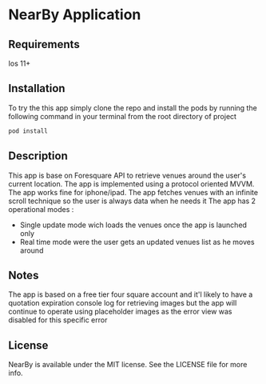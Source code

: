 # NearBy Application

## Requirements
Ios 11+

## Installation

To try the this app simply clone the repo and install the pods by running the following command in your terminal from the root directory of project

```ruby
pod install
```
## Description
This app is base on Foresquare API to retrieve venues around the user's current location.
The app is implemented using a protocol oriented MVVM.
The app works fine for iphone/ipad.
The app fetches venues with an infinite scroll technique so the user is always data when he needs it
The app has 2 operational modes :
- Single update mode wich loads the venues once the app is launched only
- Real time mode were the user gets an updated venues list as he moves around

## Notes
The app is based on a free tier four square account and it'l likely to have a quotation expiration console log for retrieving images but the app will continue to operate using placeholder images as the error view was disabled for this specific error 

## License
NearBy is available under the MIT license. See the LICENSE file for more info.

